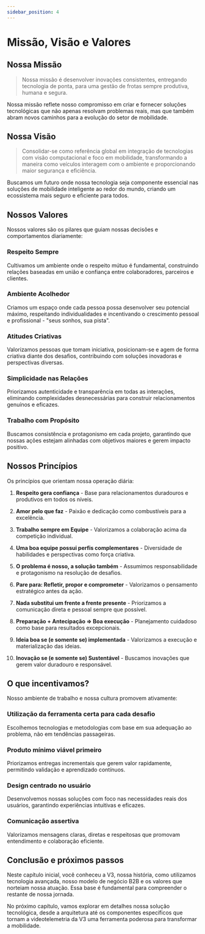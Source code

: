```yaml
---
sidebar_position: 4
---
```


# Missão, Visão e Valores

## Nossa Missão

> Nossa missão é desenvolver inovações consistentes, entregando tecnologia de ponta, para uma gestão de frotas sempre produtiva, humana e segura.

Nossa missão reflete nosso compromisso em criar e fornecer soluções tecnológicas que não apenas resolvam problemas reais, mas que também abram novos caminhos para a evolução do setor de mobilidade.

## Nossa Visão

> Consolidar-se como referência global em integração de tecnologias com visão computacional e foco em mobilidade, transformando a maneira como veículos interagem com o ambiente e proporcionando maior segurança e eficiência.

Buscamos um futuro onde nossa tecnologia seja componente essencial nas soluções de mobilidade inteligente ao redor do mundo, criando um ecossistema mais seguro e eficiente para todos.

## Nossos Valores

Nossos valores são os pilares que guiam nossas decisões e comportamentos diariamente:

### **Respeito Sempre**
Cultivamos um ambiente onde o respeito mútuo é fundamental, construindo relações baseadas em união e confiança entre colaboradores, parceiros e clientes.

### **Ambiente Acolhedor**
Criamos um espaço onde cada pessoa possa desenvolver seu potencial máximo, respeitando individualidades e incentivando o crescimento pessoal e profissional - "seus sonhos, sua pista".

### **Atitudes Criativas**
Valorizamos pessoas que tomam iniciativa, posicionam-se e agem de forma criativa diante dos desafios, contribuindo com soluções inovadoras e perspectivas diversas.

### **Simplicidade nas Relações**
Priorizamos autenticidade e transparência em todas as interações, eliminando complexidades desnecessárias para construir relacionamentos genuínos e eficazes.

### **Trabalho com Propósito**
Buscamos consistência e protagonismo em cada projeto, garantindo que nossas ações estejam alinhadas com objetivos maiores e gerem impacto positivo.

## Nossos Princípios

Os princípios que orientam nossa operação diária:

1. **Respeito gera confiança** - Base para relacionamentos duradouros e produtivos em todos os níveis.

2. **Amor pelo que faz** - Paixão e dedicação como combustíveis para a excelência.

3. **Trabalho sempre em Equipe** - Valorizamos a colaboração acima da competição individual.

4. **Uma boa equipe possui perfis complementares** - Diversidade de habilidades e perspectivas como força criativa.

5. **O problema é nosso, a solução também** - Assumimos responsabilidade e protagonismo na resolução de desafios.

6. **Pare para: Refletir, propor e comprometer** - Valorizamos o pensamento estratégico antes da ação.

7. **Nada substitui um frente a frente presente** - Priorizamos a comunicação direta e pessoal sempre que possível.

8. **Preparação + Antecipação ⇒ Boa execução** - Planejamento cuidadoso como base para resultados excepcionais.

9. **Ideia boa se (e somente se) implementada** - Valorizamos a execução e materialização das ideias.

10. **Inovação se (e somente se) Sustentável** - Buscamos inovações que gerem valor duradouro e responsável.

## O que incentivamos?

Nosso ambiente de trabalho e nossa cultura promovem ativamente:

### **Utilização da ferramenta certa para cada desafio**
Escolhemos tecnologias e metodologias com base em sua adequação ao problema, não em tendências passageiras.

### **Produto mínimo viável primeiro**
Priorizamos entregas incrementais que gerem valor rapidamente, permitindo validação e aprendizado contínuos.

### **Design centrado no usuário**
Desenvolvemos nossas soluções com foco nas necessidades reais dos usuários, garantindo experiências intuitivas e eficazes.

### **Comunicação assertiva**
Valorizamos mensagens claras, diretas e respeitosas que promovam entendimento e colaboração eficiente.

## Conclusão e próximos passos

Neste capítulo inicial, você conheceu a V3, nossa história, como utilizamos tecnologia avançada, nosso modelo de negócio B2B e os valores que norteiam nossa atuação. Essa base é fundamental para compreender o restante de nossa jornada.

No próximo capítulo, vamos explorar em detalhes nossa solução tecnológica, desde a arquitetura até os componentes específicos que tornam a videotelemetria da V3 uma ferramenta poderosa para transformar a mobilidade.
